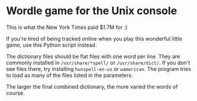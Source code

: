 # Wordle game for the Unix console

This is what the New York Times paid $1.7M for :)

If you're tired of being tracked online when you play this wonderful little game, use this Python script instead.

The dictionary files should be flat files with one word per line. They are commonly installed in ```/usr/share/*spell/``` or ```/usr/share/dict/```. If you don't see files there, try installing ```hunspell-en-us``` or ```wamerican```.
The program tries to load as many of the files listed in the parameters.

The larger the final combined dictionary, the more varied the words of course.

